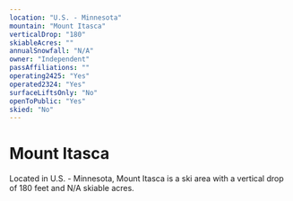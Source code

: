 ```yaml
---
location: "U.S. - Minnesota"
mountain: "Mount Itasca"
verticalDrop: "180"
skiableAcres: ""
annualSnowfall: "N/A"
owner: "Independent"
passAffiliations: ""
operating2425: "Yes"
operated2324: "Yes"
surfaceLiftsOnly: "No"
openToPublic: "Yes"
skied: "No"
---
```


# Mount Itasca

Located in U.S. - Minnesota, Mount Itasca is a ski area with a vertical drop of 180 feet and N/A skiable acres.